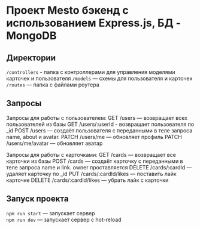 # Проект Mesto бэкенд с использованием Express.js, БД - MongoDB

## Директории

`/controllers` - папка с контроллерами для управления моделями карточек и пользователя
`/models` — схемы для пользователя и карточек
`/routes` — папка с файлами роутера  
  
## Запросы

Запросы для работы с пользователем:
GET /users — возвращает всех пользователей из базы
GET /users/:userId - возвращает пользователя по _id
POST /users — создаёт пользователя с переданными в теле запроса name, about и avatar.
PATCH /users/me — обновляет профиль
PATCH /users/me/avatar — обновляет аватар

Запросы для работы с карточками:
GET /cards — возвращает все карточки из базы
POST /cards — создаёт карточку с переданными в теле запроса name и link. owner проставляется
DELETE /cards/:cardId — удаляет карточку по _id
PUT /cards/:cardId/likes — поставить лайк карточке
DELETE /cards/:cardId/likes — убрать лайк с карточки

## Запуск проекта

`npm run start` — запускает сервер   
`npm run dev` — запускает сервер с hot-reload
